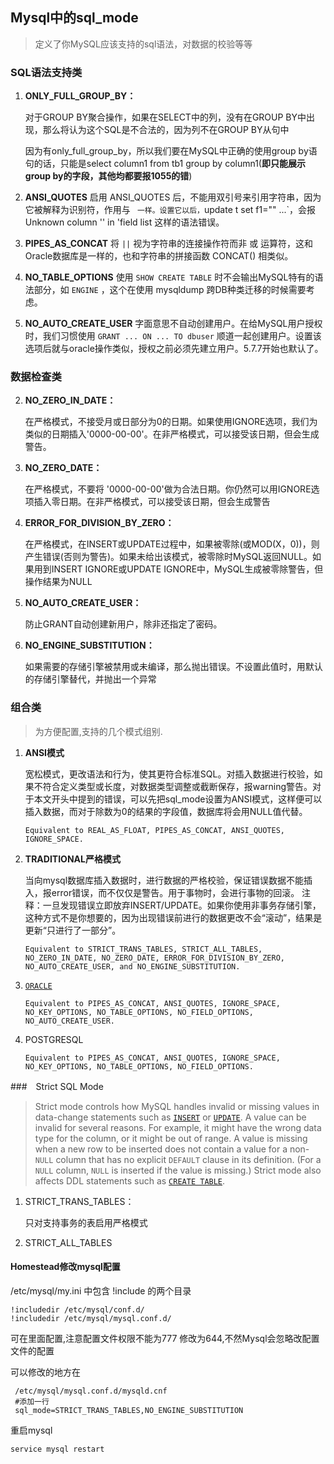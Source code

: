 ## Mysql中的sql_mode

> 定义了你MySQL应该支持的sql语法，对数据的校验等等

### SQL语法支持类

1. **ONLY_FULL_GROUP_BY：**

   对于GROUP BY聚合操作，如果在SELECT中的列，没有在GROUP BY中出现，那么将认为这个SQL是不合法的，因为列不在GROUP BY从句中

   因为有only_full_group_by，所以我们要在MySQL中正确的使用group by语句的话，只能是select column1 from tb1 group by column1(**即只能展示group by的字段，其他均都要报1055的错**)

2. **ANSI_QUOTES** 启用 ANSI_QUOTES 后，不能用双引号来引用字符串，因为它被解释为识别符，作用与 ` 一样。设置它以后，`update t set f1="" ...`，会报 Unknown column '' in 'field list 这样的语法错误。

3. **PIPES_AS_CONCAT** 将 `||` 视为字符串的连接操作符而非 或 运算符，这和Oracle数据库是一样的，也和字符串的拼接函数 CONCAT() 相类似。

4. **NO_TABLE_OPTIONS** 使用 `SHOW CREATE TABLE` 时不会输出MySQL特有的语法部分，如 `ENGINE` ，这个在使用 mysqldump 跨DB种类迁移的时候需要考虑。

5. **NO_AUTO_CREATE_USER** 字面意思不自动创建用户。在给MySQL用户授权时，我们习惯使用 `GRANT ... ON ... TO dbuser` 顺道一起创建用户。设置该选项后就与oracle操作类似，授权之前必须先建立用户。5.7.7开始也默认了。

###  数据检查类

2. **NO_ZERO_IN_DATE：**

   在严格模式，不接受月或日部分为0的日期。如果使用IGNORE选项，我们为类似的日期插入'0000-00-00'。在非严格模式，可以接受该日期，但会生成警告。

3. **NO_ZERO_DATE：**

   在严格模式，不要将 '0000-00-00'做为合法日期。你仍然可以用IGNORE选项插入零日期。在非严格模式，可以接受该日期，但会生成警告

4. **ERROR_FOR_DIVISION_BY_ZERO：**

   在严格模式，在INSERT或UPDATE过程中，如果被零除(或MOD(X，0))，则产生错误(否则为警告)。如果未给出该模式，被零除时MySQL返回NULL。如果用到INSERT IGNORE或UPDATE IGNORE中，MySQL生成被零除警告，但操作结果为NULL

5. **NO_AUTO_CREATE_USER：**

   防止GRANT自动创建新用户，除非还指定了密码。

6. **NO_ENGINE_SUBSTITUTION：**

   如果需要的存储引擎被禁用或未编译，那么抛出错误。不设置此值时，用默认的存储引擎替代，并抛出一个异常

### 组合类

> 为方便配置,支持的几个模式组别.

1. **ANSI模式**

   宽松模式，更改语法和行为，使其更符合标准SQL。对插入数据进行校验，如果不符合定义类型或长度，对数据类型调整或截断保存，报warning警告。对于本文开头中提到的错误，可以先把sql_mode设置为ANSI模式，这样便可以插入数据，而对于除数为0的结果的字段值，数据库将会用NULL值代替。

   ~~~
   Equivalent to REAL_AS_FLOAT, PIPES_AS_CONCAT, ANSI_QUOTES, IGNORE_SPACE.
   ~~~

   

2. **TRADITIONAL严格模式**

   当向mysql数据库插入数据时，进行数据的严格校验，保证错误数据不能插入，报error错误，而不仅仅是警告。用于事物时，会进行事物的回滚。 注释：一旦发现错误立即放弃INSERT/UPDATE。如果你使用非事务存储引擎，这种方式不是你想要的，因为出现错误前进行的数据更改不会“滚动”，结果是更新“只进行了一部分”。

   ~~~
   Equivalent to STRICT_TRANS_TABLES, STRICT_ALL_TABLES, NO_ZERO_IN_DATE, NO_ZERO_DATE, ERROR_FOR_DIVISION_BY_ZERO, NO_AUTO_CREATE_USER, and NO_ENGINE_SUBSTITUTION.
   ~~~

3. [`ORACLE`](https://dev.mysql.com/doc/refman/5.6/en/sql-mode.html#sqlmode_oracle)

   ~~~
   Equivalent to PIPES_AS_CONCAT, ANSI_QUOTES, IGNORE_SPACE, NO_KEY_OPTIONS, NO_TABLE_OPTIONS, NO_FIELD_OPTIONS, NO_AUTO_CREATE_USER.
   ~~~

4. POSTGRESQL

   ~~~
   Equivalent to PIPES_AS_CONCAT, ANSI_QUOTES, IGNORE_SPACE, NO_KEY_OPTIONS, NO_TABLE_OPTIONS, NO_FIELD_OPTIONS.
   ~~~



###　Strict SQL Mode

> Strict mode controls how MySQL handles invalid or missing values in data-change statements such as [`INSERT`](https://dev.mysql.com/doc/refman/5.6/en/insert.html) or [`UPDATE`](https://dev.mysql.com/doc/refman/5.6/en/update.html). A value can be invalid for several reasons. For example, it might have the wrong data type for the column, or it might be out of range. A value is missing when a new row to be inserted does not contain a value for a non-`NULL` column that has no explicit `DEFAULT` clause in its definition. (For a `NULL` column, `NULL` is inserted if the value is missing.) Strict mode also affects DDL statements such as [`CREATE TABLE`](https://dev.mysql.com/doc/refman/5.6/en/create-table.html).

1. STRICT_TRANS_TABLES：

   只对支持事务的表启用严格模式

2.  STRICT_ALL_TABLES



#### Homestead修改mysql配置

/etc/mysql/my.ini   中包含  !include  的两个目录  

~~~
!includedir /etc/mysql/conf.d/
!includedir /etc/mysql/mysql.conf.d/
~~~

可在里面配置,注意配置文件权限不能为777  修改为644,不然Mysql会忽略改配置文件的配置

可以修改的地方在

~~~
 /etc/mysql/mysql.conf.d/mysqld.cnf
 #添加一行
 sql_mode=STRICT_TRANS_TABLES,NO_ENGINE_SUBSTITUTION
~~~

重启mysql

~~~
service mysql restart
~~~





